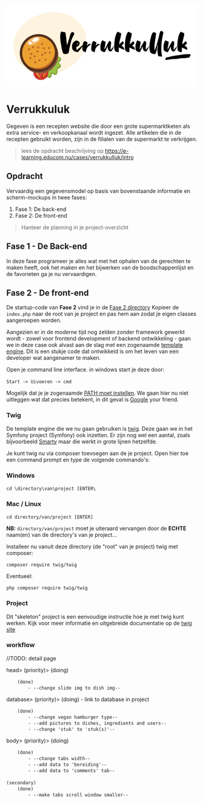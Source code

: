 <img src="./assets/img/logo-v2.png" alt="Logo">

# Verrukkuluk 
Gegeven is een recepten website die door een grote supermarktketen als extra service- en verkoopkanaal wordt ingezet. Alle artikelen die in de recepten gebruikt worden, zijn in de filialen van de supermarkt te verkrijgen.

> lees de opdracht beschrijving op https://e-learning.educom.nu/cases/verrukkulluk/intro

## Opdracht
Vervaardig een gegevensmodel op basis van bovenstaande informatie en scherm-mockups in twee fases: 
1. Fase 1: De back-end
2. Fase 2: De front-end

> Hanteer de planning in je project-overzicht

## Fase 1 - De Back-end
In deze fase programeer je alles wat met het ophalen van de gerechten te maken
heeft, ook het maken en het bijwerken van de boodschappenlijst en de favorieten ga je nu vervaardigen.


## Fase 2 - De front-end

De startup-code van **Fase 2** vind je in de <a href='./fase-2/'>Fase 2 directory</a>
Kopieer de `index.php` naar de root van je project en pas hem aan zodat je eigen classes aangeroepen worden.

Aangezien er in de moderne tijd nog zelden zonder framework gewerkt wordt - 
zowel voor frontend development of backend ontwikkeling - gaan we in deze case 
ook alvast aan de slag met een zogenaamde [template engine](https://en.wikipedia.org/wiki/Template_processor). 
Dit is een stukje code dat ontwikkeld is om het leven van een developer wat 
aangenamer te maken. 

Open je command line interface. in windows start je deze door: 

`Start -> Uivoeren -> cmd`

Mogelijk dat je je zogenaamde [PATH moet instellen](https://www.computerhope.com/issues/ch000549.htm).
We gaan hier nu niet uitleggen wat dat precies betekent, 
in dit geval is [Google](https://www.google.com/search?ei=mKaiXovxO8eykwXxjJDYDQ&q=what+is+the+path+in+dos+or+windows+10&oq=what+is+the+PATH+in+dos+or+windo&gs_lcp=CgZwc3ktYWIQAxgBMggIIRAWEB0QHjIICCEQFhAdEB4yCAghEBYQHRAeMggIIRAWEB0QHjIICCEQFhAdEB4yCAghEBYQHRAeMggIIRAWEB0QHjoECAAQRzoECAAQQzoCCAA6BQgAEJECOgYIABAWEB5QwBZYq2JgoWtoA3AGeACAAWeIAZMSkgEEMzQuMZgBAKABAaoBB2d3cy13aXo&sclient=psy-ab) your friend.

### Twig
De template engine die we nu gaan gebruiken is [twig](https://twig.symfony.com). 
Deze gaan we in het Symfony  project (Symfony) ook inzetten.
Er zijn nog wel een aantal, zoals bijvoorbeeld [Smarty](https://www.smarty.net/) 
maar die werkt in grote lijnen hetzelfde.  

Je kunt twig nu via composer toevoegen aan de je project. 
Open hier toe een command prompt en type de volgende commando's:

### Windows
```shell
cd \directory\van\project [ENTER\
```

### Mac / Linux
```shell
cd directory/van/project [ENTER]
```

**NB:** `directory/van/project` moet je uiteraard vervangen door de **ECHTE** naam(en) van
de directory's van je project...

Installeer nu vanuit deze directory (de "root" van je project) twig met composer: 

```shell
composer require twig/twig
```

Eventueel:
```shell
php composer require twig/twig
```

### Project
Dit "skeleton" project is een eenvoudige instructie hoe je met twig kunt werken. 
Kijk voor meer informatie en uitgebreide documentatie op de [twig site](https://twig.symfony.com)


### workflow

//TODO: detail page

head>
    (priority)>
        (doing)

        (done)
            - --change slide img to dish img--

database>
    (priority)>
        (doing)
            - link to database in project

        (done)
            - --change vegan hamburger type--
            - --add pictures to dishes, ingredients and users--
            - --change 'stuk' to 'stuk(s)'--

body>
    (priority)>
        (doing)

        (done)
            - --change tabs width--
            - --add data to 'bereiding'--
            - --add data to 'comments' tab--

    (secondary)
        (done)
            - --make tabs scroll window smaller--


